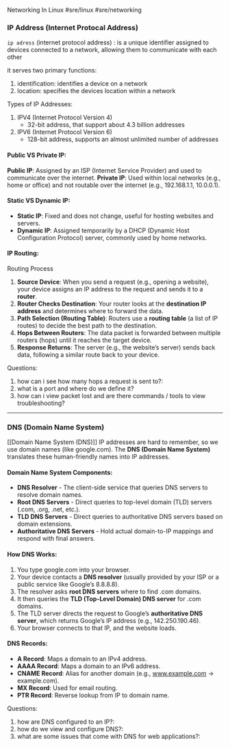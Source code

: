 Networking In Linux
#sre/linux #sre/networking

### IP Address (Internet Protocal Address)
`ip adress` (internet protocol address) : is a unique identifier assigned to devices connected to a network, allowing them to communicate with each other

it serves two primary functions: 
1) identification: identifies a device on a network
2) location: specifies the devices location within a network

Types of IP Addresses:
1. IPV4 (Internet Protocol Version 4)
   - 32-bit address, that support about 4.3 billion addresses
2. IPV6 (Internet Protocol Version 6)
   - 128-bit address,  supports an almost unlimited number of addresses

#### Public VS Private IP:
**Public IP**: Assigned by an ISP (Internet Service Provider) and used to communicate over the internet.
**Private IP**: Used within local networks (e.g., home or office) and not routable over the internet (e.g., 192.168.1.1, 10.0.0.1).

#### Static VS Dynamic IP:
* **Static IP**: Fixed and does not change, useful for hosting websites and servers.
* **Dynamic IP**: Assigned temporarily by a DHCP (Dynamic Host Configuration Protocol) server, commonly used by home networks.

#### IP Routing:
Routing Process
1. **Source Device**: When you send a request (e.g., opening a website), your device assigns an IP address to the request and sends it to a **router**.
2. **Router Checks Destination**: Your router looks at the **destination IP address** and determines where to forward the data.
3. **Path Selection (Routing Table)**: Routers use a **routing table** (a list of IP routes) to decide the best path to the destination.
4. **Hops Between Routers**: The data packet is forwarded between multiple routers (hops) until it reaches the target device.
5. **Response Returns**: The server (e.g., the website’s server) sends back data, following a similar route back to your device.

Questions:
1. how can i see how many hops a request is sent to?:
2. what is a port and where do we define it?
3. how can i view packet lost and are there commands / tools to view troubleshooting?

---
### DNS (Domain Name System)

[[Domain Name System (DNS)]]
IP addresses are hard to remember, so we use domain names (like google.com). The **DNS (Domain Name System)** translates these human-friendly names into IP addresses.

#### Domain Name System Components:

- **DNS Resolver** - The client-side service that queries DNS servers to resolve domain names.
- **Root DNS Servers** - Direct queries to top-level domain (TLD) servers (.com, .org, .net, etc.).
- **TLD DNS Servers** - Direct queries to authoritative DNS servers based on domain extensions.
- **Authoritative DNS Servers** - Hold actual domain-to-IP mappings and respond with final answers.

#### How DNS Works:
1. You type google.com into your browser.
2. Your device contacts a **DNS resolver** (usually provided by your ISP or a public service like Google’s 8.8.8.8).
3. The resolver asks **root DNS servers** where to find .com domains.
4. It then queries the **TLD (Top-Level Domain) DNS server** for .com domains.
5. The TLD server directs the request to Google’s **authoritative DNS server**, which returns Google’s IP address (e.g., 142.250.190.46).
6. Your browser connects to that IP, and the website loads.

#### DNS Records:
- **A Record**: Maps a domain to an IPv4 address.
- **AAAA Record**: Maps a domain to an IPv6 address.
- **CNAME Record**: Alias for another domain (e.g., www.example.com → example.com).
- **MX Record**: Used for email routing.
- **PTR Record**: Reverse lookup from IP to domain name.

Questions:
1. how are DNS configured to an IP?:
2. how do we view and configure DNS?:
3. what are some issues that come with DNS for web applications?: